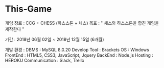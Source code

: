 # This-Game

게임 장르 : CCG + CHESS (하스스톤 + 체스) 
목표 : " 체스와 하스스톤을 합친 게임을 제작한다 "

기간 : 2018년 06월 02일 ~ 2018년 12월 15일 (6개월)

개발 환경 : 
     DBMS : MySQL 8.0.20
     Develop Tool : Brackets
     OS : Windows
     FrontEnd : HTML5, CSS3, JavaScript, Jquery
     BackEnd : Node.js
     Hosting : HEROKU
     Communication : Slack, Trello
